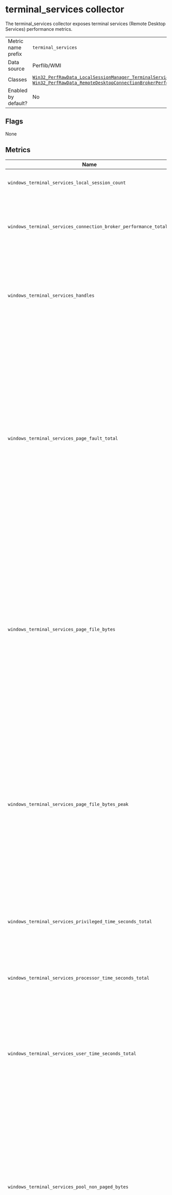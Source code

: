 # terminal_services collector

The terminal_services collector exposes terminal services (Remote Desktop Services) performance metrics.

|||
-|-
Metric name prefix  | `terminal_services`
Data source         | Perflib/WMI
Classes             | [`Win32_PerfRawData_LocalSessionManager_TerminalServices`](https://wutils.com/wmi/root/cimv2/win32_perfrawdata_localsessionmanager_terminalservices/), [`Win32_PerfRawData_TermService_TerminalServicesSession`](https://docs.microsoft.com/en-us/previous-versions/aa394344(v%3Dvs.85)), [`Win32_PerfRawData_RemoteDesktopConnectionBrokerPerformanceCounterProvider_RemoteDesktopConnectionBrokerCounterset`](https://docs.microsoft.com/en-us/previous-versions/windows/it-pro/windows-server-2012-r2-and-2012/mt729067(v%3Dws.11))
Enabled by default? | No

## Flags

None

## Metrics

<!-- BEGIN auto-generated metrics table -->
Name | Description | Type | Labels
-----|-------------|------|-------
`windows_terminal_services_local_session_count` | Number of local Terminal Services sessions. | gauge | `session`
`windows_terminal_services_connection_broker_performance_total`* | The total number of connections handled by the Connection Brokers since the service started. | counter | `connection`
`windows_terminal_services_handles` | Total number of handles currently opened by this process. This number is the sum of the handles currently opened by each thread in this process. | gauge | `session_name`
`windows_terminal_services_page_fault_total` | Rate at which page faults occur in the threads executing in this process. A page fault occurs when a thread refers to a virtual memory page that is not in its working set in main memory. The page may not be retrieved from disk if it is on the standby list and therefore already in main memory. The page also may not be retrieved if it is in use by another process which shares the page. | counter | `session_name`
`windows_terminal_services_page_file_bytes` | Current number of bytes this process has used in the paging file(s). Paging files are used to store pages of memory used by the process that are not contained in other files. Paging files are shared by all processes, and lack of space in paging files can prevent other processes from allocating memory. | gauge | `session_name`
`windows_terminal_services_page_file_bytes_peak` | Maximum number of bytes this process has used in the paging file(s). Paging files are used to store pages of memory used by the process that are not contained in other files. Paging files are shared by all processes, and lack of space in paging files can prevent other processes from allocating memory. | gauge | `session_name`
`windows_terminal_services_privileged_time_seconds_total` | total elapsed time that the threads of the process have spent executing code in privileged mode. | Counter | `session_name`
`windows_terminal_services_processor_time_seconds_total` | total elapsed time that all of the threads of this process used the processor to execute instructions. | Counter | `session_name`
`windows_terminal_services_user_time_seconds_total` | total elapsed time that this process's threads have spent executing code in user mode. Applications, environment subsystems, and integral subsystems execute in user mode. | Counter | `session_name`
`windows_terminal_services_pool_non_paged_bytes` | Number of bytes in the non-paged pool, an area of system memory (physical memory used by the operating system) for objects that cannot be written to disk, but must remain in physical memory as long as they are allocated. This property displays the last observed value only; it is not an average. | gauge | `session_name`
`windows_terminal_services_pool_paged_bytes` | Number of bytes in the paged pool, an area of system memory (physical memory used by the operating system) for objects that can be written to disk when they are not being used. This property displays the last observed value only; it is not an average. | gauge | `session_name`
`windows_terminal_services_private_bytes` | Current number of bytes this process has allocated that cannot be shared with other processes. | gauge | `session_name`
`windows_terminal_services_threads` | Number of threads currently active in this process. An instruction is the basic unit of execution in a processor, and a thread is the object that executes instructions. Every running process has at least one thread. | gauge | `session_name`
`windows_terminal_services_virtual_bytes` | Current size, in bytes, of the virtual address space the process is using. Use of virtual address space does not necessarily imply corresponding use of either disk or main memory pages. Virtual space is finite and, by using too much, the process can limit its ability to load libraries. | gauge | `session_name`
`windows_terminal_services_virtual_bytes_peak` | Maximum number of bytes of virtual address space the process has used at any one time. Use of virtual address space does not necessarily imply corresponding use of either disk or main memory pages. Virtual space is finite and, by using too much, the process might limit its ability to load libraries. | gauge | `session_name`
`windows_terminal_services_working_set_bytes` | Current number of bytes in the working set of this process. The working set is the set of memory pages touched recently by the threads in the process. If free memory in the computer is above a threshold, pages are left in the working set of a process even if they are not in use. When free memory falls below a threshold, pages are trimmed from working sets. If they are needed, they are then soft-faulted back into the working set before they leave main memory. | gauge | `session_name`
`windows_terminal_services_working_set_bytes_peak` | Maximum number of bytes in the working set of this process at any point in time. The working set is the set of memory pages touched recently by the threads in the process. If free memory in the computer is above a threshold, pages are left in the working set of a process even if they are not in use. When free memory falls below a threshold, pages are trimmed from working sets. If they are needed, they are then soft-faulted back into the working set before they leave main memory. | gauge | `session_name`
<!-- END auto-generated metrics table -->

`* windows_terminal_services_connection_broker_performance_total` only collected if server has `Remote Desktop Connection Broker` role.

### Example metric
_This collector does not yet have explained examples, we would appreciate your help adding them!_

## Useful queries
_This collector does not yet have any useful queries added, we would appreciate your help adding them!_

## Alerting examples
_This collector does not yet have alerting examples, we would appreciate your help adding them!_
